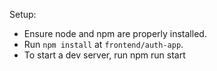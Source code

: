 Setup:
- Ensure node and npm are properly installed.
- Run `npm install` at `frontend/auth-app`.
- To start a dev server, run npm run start

